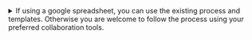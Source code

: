 <details>
  <summary>If using a google spreadsheet, you can use the existing process and templates. Otherwise you are welcome to follow the process using your preferred collaboration tools.</summary>
  
 - Follow [steps 1-6](https://github.com/BioSchemas/bioschemas.github.io/blob/master/pages/_tutorials/howto/howto_create_new_profile.md) for creating a new profile/type as a google spreadsheet. This will serve as your reference for creating and registering the new type in the Data Discovery Engine.
 - If you are familiar with programming or are comfortable with json schema, you can look at existing json files for Bioschemas types (for example, the BioChemEntity json), use scripts to convert your spreadsheet to jsonld, and skip ahead to testing your schema.
  
</details>
